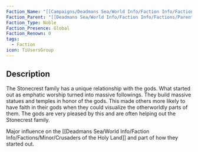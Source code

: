 ```yaml
---
Faction_Name: "[[Campaigns/Deadmans Sea/World Info/Faction Info/Factions/Major/Aristocratic Order/Stonecrest]]"
Faction_Parent: "[[Deadmans Sea/World Info/Faction Info/Factions/Parent Factions/Aristocratic Order]]"
Faction_Type: Noble
Faction_Presence: Global
Faction_Renown: 0
tags:
  - Faction
icon: TiUsersGroup
---
```

## Description
The Stonecrest family has a unique relationship with the gods. What started out as emphatic worship turned into massive followings. They build massive statues and temples in honor of the gods. This made others more likely to have faith in their gods when they could visualize the otherworldly parts of them. The gods are very pleased by this and are often helping out the Stonecrest family. 


Major influence on the [[Deadmans Sea/World Info/Faction Info/Factions/Minor/Crusaders of the Holy Land]] and part of how they started out.
